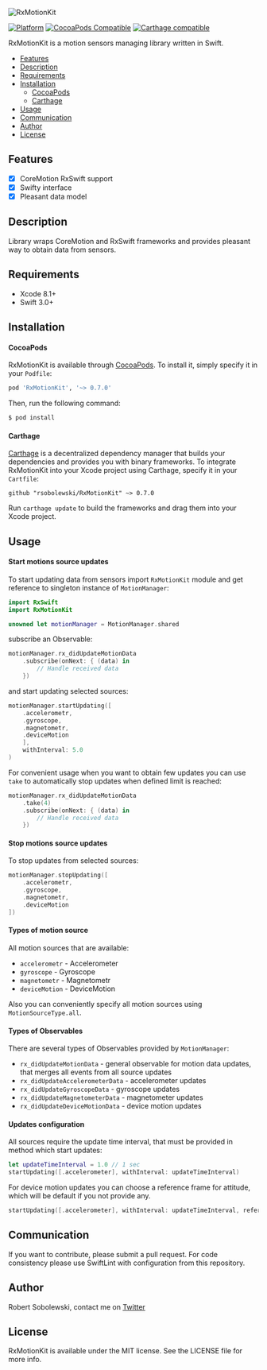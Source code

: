 ![RxMotionKit](http://i.imgur.com/UCe4ajH.png)

[![Platform](https://img.shields.io/cocoapods/p/RxMotionKit.svg?style=flat)](http://cocoapods.org/pods/RxMotionKit)
[![CocoaPods Compatible](https://img.shields.io/cocoapods/v/RxMotionKit.svg)](https://img.shields.io/cocoapods/v/RxMotionKit.svg)
[![Carthage compatible](https://img.shields.io/badge/Carthage-compatible-4BC51D.svg?style=flat)](https://github.com/Carthage/Carthage)

RxMotionKit is a motion sensors managing library written in Swift.

- [Features](#features)
- [Description](#description)
- [Requirements](#requirements)
- [Installation](#installation)
	- [CocoaPods](#cocoapods)
	- [Carthage](#carthage)
- [Usage](#usage)
- [Communication](#communication)
- [Author](#author)
- [License](#license)


## Features

- [x] CoreMotion RxSwift support
- [x] Swifty interface
- [x] Pleasant data model

## Description

Library wraps CoreMotion and RxSwift frameworks and provides pleasant way to obtain data from sensors.

## Requirements

* Xcode 8.1+
* Swift 3.0+

## Installation

#### CocoaPods

RxMotionKit is available through [CocoaPods](http://cocoapods.org). To install
it, simply specify it in your `Podfile`:

```ruby
pod 'RxMotionKit', '~> 0.7.0'
```

Then, run the following command:

```bash
$ pod install
```

#### Carthage

[Carthage](https://github.com/Carthage/Carthage) is a decentralized dependency manager that builds your dependencies and provides you with binary frameworks. To integrate RxMotionKit into your Xcode project using Carthage, specify it in your `Cartfile`:

```ogdl
github "rsobolewski/RxMotionKit" ~> 0.7.0
```

Run `carthage update` to build the frameworks and drag them into your Xcode project.

## Usage

#### Start motions source updates

To start updating data from sensors import `RxMotionKit` module and get reference to singleton instance of `MotionManager`:

```swift
import RxSwift
import RxMotionKit

unowned let motionManager = MotionManager.shared
```

subscribe an Observable:

```swift
motionManager.rx_didUpdateMotionData
	.subscribe(onNext: { (data) in
		// Handle received data
	})
```

and start updating selected sources:

```swift
motionManager.startUpdating([
    .accelerometr,
    .gyroscope,
    .magnetometr,
    .deviceMotion
    ],
    withInterval: 5.0
)
```

For convenient usage when you want to obtain few updates you can use `take` to automatically stop updates when defined limit is reached:

```swift
motionManager.rx_didUpdateMotionData
	.take(4)
	.subscribe(onNext: { (data) in
		// Handle received data
	})
```

#### Stop motions source updates

To stop updates from selected sources:

```swift
motionManager.stopUpdating([
    .accelerometr,
    .gyroscope,
    .magnetometr,
    .deviceMotion
])
```

#### Types of motion source

All motion sources that are available: 

- `accelerometr` - Accelerometer
- `gyroscope` - Gyroscope
- `magnetometr` - Magnetometr
- `deviceMotion` - DeviceMotion

Also you can conveniently specify all motion sources using `MotionSourceType.all`.

#### Types of Observables

There are several types of Observables provided by `MotionManager`:

* `rx_didUpdateMotionData` - general observable for motion data updates, that merges all events from all source updates
* `rx_didUpdateAccelerometerData` - accelerometer updates
* `rx_didUpdateGyroscopeData` - gyroscope updates
* `rx_didUpdateMagnetometerData` - magnetometer updates
* `rx_didUpdateDeviceMotionData` - device motion updates

#### Updates configuration

All sources require the update time interval, that must be provided in method which start updates:

```swift
let updateTimeInterval = 1.0 // 1 sec
startUpdating([.accelerometer], withInterval: updateTimeInterval)
```

For device motion updates you can choose a reference frame for attitude, which will be default if you not provide any.

```swift
startUpdating([.accelerometer], withInterval: updateTimeInterval, referenceFrame: .xArbitraryZVertical)
```

## Communication

If you want to contribute, please submit a pull request. For code consistency please use SwiftLint with configuration from this repository.  

## Author

Robert Sobolewski, contact me on [Twitter](https://twitter.com/robsobolewski)

## License

RxMotionKit is available under the MIT license. See the LICENSE file for more info.
